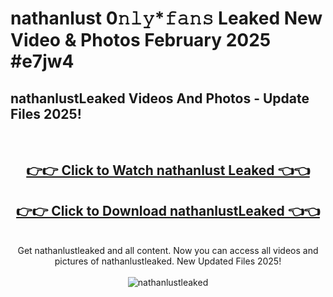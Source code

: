 # nathanlust 0𝚗𝚕𝚢*𝚏𝚊𝚗𝚜 Leaked New Video & Photos February 2025 #e7jw4

<h2>nathanlustLeaked Videos And Photos - Update Files 2025!</h2>
<br>
<div align="center">
<h2><a href="https://mediaupload.pro?title=nathanlust&ref=11F" rel="nofollow">👉👉 Click to Watch nathanlust Leaked 👈👈</a></h2>
<h2><a href="https://mediaupload.pro?title=nathanlust&ref=11F" rel="nofollow">👉👉 Click to Download nathanlustLeaked 👈👈</a></h2>
<br>
Get nathanlustleaked and all content. Now you can access all videos and pictures of nathanlustleaked. New Updated Files 2025!
<br>
<br>
<a href="https://mediaupload.pro?title=nathanlust&ref=11F" rel="nofollow" data-target="animated-image.originalLink"><img src="https://i.ibb.co/Gkj2r4b/banner.png" alt="nathanlustleaked" style="max-width: 100%; display: inline-block;" data-target="animated-image.originalImage"></a>
</div>
<br>

